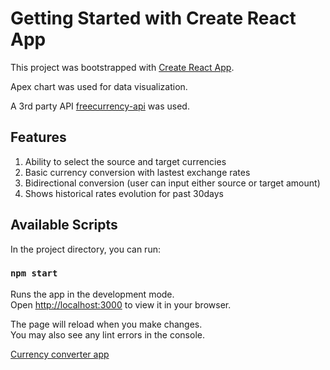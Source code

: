 # Getting Started with Create React App

This project was bootstrapped with [Create React App](https://github.com/facebook/create-react-app).

Apex chart was used for data visualization.

A 3rd party API [freecurrency-api](https://freecurrencyapi.net/) was used.

## Features
1. Ability to select the source and target currencies
2. Basic currency conversion with lastest exchange rates
3. Bidirectional conversion (user can input either source or target amount)
4. Shows historical rates evolution for past 30days

## Available Scripts

In the project directory, you can run:

### `npm start`

Runs the app in the development mode.\
Open [http://localhost:3000](http://localhost:3000) to view it in your browser.

The page will reload when you make changes.\
You may also see any lint errors in the console.

[Currency converter app](https://curr3ncy-converter.netlify.app/)